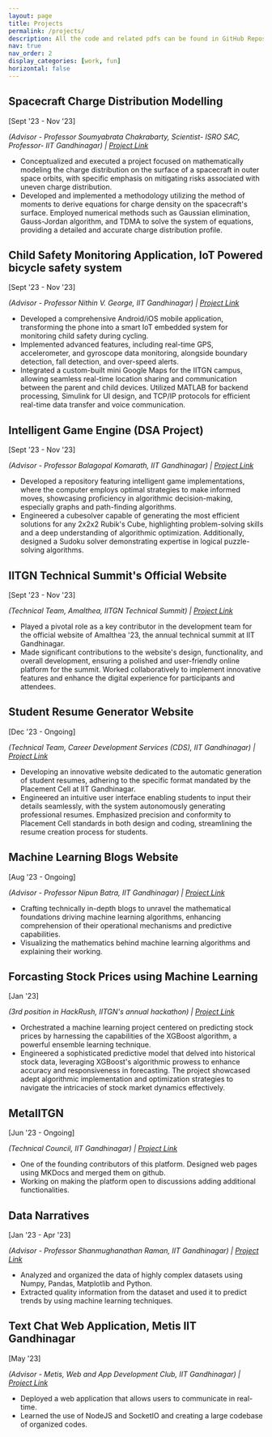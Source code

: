 ```yaml
---
layout: page
title: Projects
permalink: /projects/
description: All the code and related pdfs can be found in GitHub Repositories on this website.
nav: true
nav_order: 2
display_categories: [work, fun]
horizontal: false
---
```


  <h2><strong>Spacecraft Charge Distribution Modelling</strong></h2>
  <p>[Sept '23 - Nov '23]</p>
  <p><em>(Advisor - Professor Soumyabrata Chakrabarty, Scientist- ISRO SAC, Professor- IIT Gandhinagar) | <a
        href="https://github.com/Kishan-Ved/Spacecraft-Charge-Distribution-Modelling">Project Link</a></em></p>
  <ul>
    <li>Conceptualized and executed a project focused on mathematically modeling the charge distribution on the surface of a
      spacecraft in outer space orbits, with specific emphasis on mitigating risks associated with uneven charge
      distribution.</li>
    <li>Developed and implemented a methodology utilizing the method of moments to derive equations for charge density on the
      spacecraft's surface. Employed numerical methods such as Gaussian elimination, Gauss-Jordan algorithm, and TDMA to
      solve the system of equations, providing a detailed and accurate charge distribution profile.</li>
  </ul>

  <h2><strong>Child Safety Monitoring Application, IoT Powered bicycle safety system</strong></h2>
  <p>[Sept '23 - Nov '23]</p>
  <p><em>(Advisor - Professor Nithin V. George, IIT Gandhinagar) | <a
        href="https://github.com/Kishan-Ved/ChildSafetyMonitoringApp">Project Link</a></em></p>
  <ul>
    <li>Developed a comprehensive Android/iOS mobile application, transforming the phone into a smart IoT embedded system for
      monitoring child safety during cycling.</li>
    <li>Implemented advanced features, including real-time GPS, accelerometer, and gyroscope data monitoring, alongside
      boundary detection, fall detection, and over-speed alerts.</li>
    <li>Integrated a custom-built mini Google Maps for the IITGN campus, allowing seamless real-time location sharing and
      communication between the parent and child devices. Utilized MATLAB for backend processing, Simulink for UI design,
      and TCP/IP protocols for efficient real-time data transfer and voice communication.</li>
  </ul>

  <h2><strong>Intelligent Game Engine (DSA Project)</strong></h2>
  <p>[Sept '23 - Nov '23]</p>
  <p><em>(Advisor - Professor Balagopal Komarath, IIT Gandhinagar) | <a
        href="https://github.com/Kishan-Ved/IntelligentGames">Project Link</a></em></p>
  <ul>
    <li>Developed a repository featuring intelligent game implementations, where the computer employs optimal strategies to
      make informed moves, showcasing proficiency in algorithmic decision-making, especially graphs and path-finding
      algorithms.</li>
    <li>Engineered a cubesolver capable of generating the most efficient solutions for any 2x2x2 Rubik's Cube, highlighting
      problem-solving skills and a deep understanding of algorithmic optimization. Additionally, designed a Sudoku solver
      demonstrating expertise in logical puzzle-solving algorithms.</li>
  </ul>

  <h2><strong>IITGN Technical Summit's Official Website</strong></h2>
  <p>[Sept '23 - Nov '23]</p>
  <p><em>(Technical Team, Amalthea, IITGN Technical Summit) | <a href="https://amalthea.iitgn.ac.in/">Project
        Link</a></em></p>
  <ul>
    <li>Played a pivotal role as a key contributor in the development team for the official website of Amalthea '23, the
      annual technical summit at IIT Gandhinagar.</li>
    <li>Made significant contributions to the website's design, functionality, and overall development, ensuring a polished
      and user-friendly online platform for the summit. Worked collaboratively to implement innovative features and
      enhance the digital experience for participants and attendees.</li>
  </ul>

  <h2><strong>Student Resume Generator Website</strong></h2>
  <p>[Dec '23 - Ongoing]</p>
  <p><em>(Technical Team, Career Development Services (CDS), IIT Gandhinagar) | <a
        href="https://kishan-ved.github.io/resume_generator/">Project Link</a></em></p>
  <ul>
    <li>Developing an innovative website dedicated to the automatic generation of student resumes, adhering to the specific
      format mandated by the Placement Cell at IIT Gandhinagar.</li>
    <li>Engineered an intuitive user interface enabling students to input their details seamlessly, with the system
      autonomously generating professional resumes. Emphasized precision and conformity to Placement Cell standards in
      both design and coding, streamlining the resume creation process for students.</li>
  </ul>

  <h2><strong>Machine Learning Blogs Website</strong></h2>
  <p>[Aug '23 - Ongoing]</p>
  <p><em>(Advisor - Professor Nipun Batra, IIT Gandhinagar) | <a
        href="https://kishan-ved.github.io/Blogs/">Project Link</a></em></p>
  <ul>
    <li>Crafting technically in-depth blogs to unravel the mathematical foundations driving machine learning algorithms,
      enhancing comprehension of their operational mechanisms and predictive capabilities.</li>
    <li>Visualizing the mathematics behind machine learning algorithms and explaining their working.</li>
  </ul>

  <h2><strong>Forcasting Stock Prices using Machine Learning</strong></h2>
  <p>[Jan '23]</p>
  <p><em>(3rd position in HackRush, IITGN's annual hackathon) | <a
        href="https://github.com/Kishan-Ved/Forcasting-Stock-Prices/tree/main">Project Link</a></em></p>
  <ul>
    <li>Orchestrated a machine learning project centered on predicting stock prices by harnessing the capabilities of the
      XGBoost algorithm, a powerful ensemble learning technique.</li>
    <li>Engineered a sophisticated predictive model that delved into historical stock data, leveraging XGBoost's algorithmic
      prowess to enhance accuracy and responsiveness in forecasting. The project showcased adept algorithmic implementation
      and optimization strategies to navigate the intricacies of stock market dynamics effectively.</li>
  </ul>

  <h2><strong>MetaIITGN</strong></h2>
  <p>[Jun '23 - Ongoing]</p>
  <p><em>(Technical Council, IIT Gandhinagar) | <a href="https://opensource-iitgn.github.io/metaiitgn/">Project Link</a></em></p>
  <ul>
    <li>One of the founding contributors of this platform. Designed web pages using MKDocs and merged them on github.</li>
    <li>Working on making the platform open to discussions adding additional functionalities.</li>
  </ul>

  <h2><strong>Data Narratives</strong></h2>
  <p>[Jan '23 - Apr '23]</p>
  <p><em>(Advisor - Professor Shanmughanathan Raman, IIT Gandhinagar) | <a
        href="https://github.com/Kishan-Ved/Data-Narratives">Project Link</a></em></p>
  <ul>
    <li>Analyzed and organized the data of highly complex datasets using Numpy, Pandas, Matplotlib and Python.</li>
    <li>Extracted quality information from the dataset and used it to predict trends by using machine learning techniques.</li>
  </ul>

  <h2><strong>Text Chat Web Application, Metis IIT Gandhinagar</strong></h2>
  <p>[May '23]</p>
  <p><em>(Advisor - Metis, Web and App Development Club, IIT Gandhinagar) | <a
        href="https://kishan-ved.github.io/ChatApp/">Project Link</a></em></p>
  <ul>
    <li>Deployed a web application that allows users to communicate in real-time.</li>
    <li>Learned the use of NodeJS and SocketIO and creating a large codebase of organized codes.</li>
  </ul>
